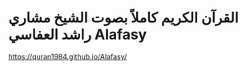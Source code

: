 # القرآن الكريم كاملاً بصوت الشيخ مشاري راشد العفاسي Alafasy

https://quran1984.github.io/Alafasy/


